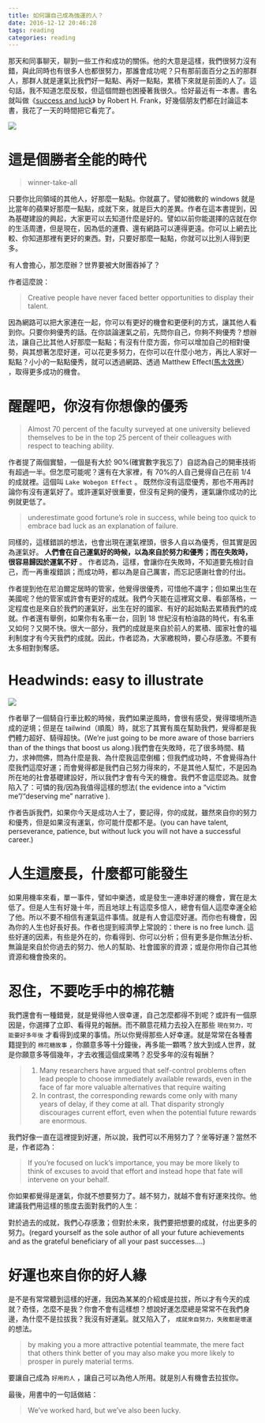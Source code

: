 ```yaml
---
title: 如何讓自己成為強運的人？
date: 2016-12-12 20:46:28
tags: reading
categories: reading
---
```

那天和同事聊天，聊到一些工作和成功的關係。他的大意是這樣，我們很努力沒有錯，與此同時也有很多人也都很努力，那誰會成功呢？只有那前面百分之五的那群人，那群人就是運氣比我們好一點點、再好一點點，累積下來就是前面的人了。這句話，我不知道怎麼反駁，但這個問題也困擾著我很久。恰好最近有一本書。書名就叫做《[success and luck](https://www.amazon.com/Success-Luck-Good-Fortune-Meritocracy/dp/0691167400)》 by Robert H. Frank，好幾個朋友們都在討論這本書，我花了一天的時間把它看完了。

![](https://scontent-tpe1-1.xx.fbcdn.net/v/t31.0-8/15440332_336652586720642_6341510000148900876_o.jpg?oh=a7589b85eb48156162901959d4563628&oe=58FB9D32)


這是個勝者全能的時代
====================
<!--more-->
> winner-take-all

只要你比同領域的其他人，好那麼一點點。你就贏了。譬如微軟的 windows 就是比當年的蘋果好那麼一點點，成就下來，就是巨大的差異。作者在這本書提到，因為基礎建設的興起，大家更可以去知道什麼是好的。譬如以前你能選擇的店就在你的生活周遭，但是現在，因為低的運費、還有網路可以連得更遠。你可以上網去比較、你知道那裡有更好的東西。對，只要好那麼一點點，你就可以比別人得到更多。

有人會擔心，那怎麼辦？世界要被大財團吞掉了？

作者這麼說：

> Creative people have never faced better opportunities to display their talent.

因為網路可以把大家連在一起，你可以有更好的機會和更便利的方式，讓其他人看到你。只要你夠優秀的話。在你談論運氣之前，先問你自己，你夠不夠優秀？想辦法，讓自己比其他人好那麼一點點；有沒有什麼方面，你可以增加自己的相對優勢，與其想著怎麼好運，可以花更多努力，在你可以在什麼小地方，再比人家好一點點？小小的一點點優秀，就可以透過網路、透過 Matthew Effect([馬太效應](https://zh.wikipedia.org/wiki/%E9%A9%AC%E5%A4%AA%E6%95%88%E5%BA%94)） ，取得更多成功的機會。

醒醒吧，你沒有你想像的優秀
==========================

> Almost 70 percent of the faculty surveyed at one university believed themselves to be in the top 25 percent of their colleagues with respect to teaching ability.

作者提了兩個實驗，一個是有大於 90%(確實數字我忘了）自認為自己的開車技術有超過一半。但怎麼可能呢？還有在大家裡，有 70%的人自己覺得自己在前 1/4 的成就裡。這個叫 `Lake Wobegon Effect` 。 既然你沒有這麼優秀，那也不用再討論你有沒有運氣好了。或許運氣好很重要，但沒有足夠的優秀，運氣讓你成功的比例就更低了。

> underestimate good fortune’s role in success, while being too quick to embrace bad luck as an explanation of failure.

同樣的，這樣錯誤的想法，也會出現在運氣裡頭，很多人自以為優秀，但其實是因為運氣好。 **人們會在自己運氣好的時候，以為來自於努力和優秀；而在失敗時，很容易歸因於運氣不好** 。 作者認為，這樣，會讓你在失敗時，不知道要先檢討自己，而一再重複錯誤；而成功時，都以為是自己厲害，而忘記感謝社會的付出。

作者提到他在尼泊爾定居時的管家，他覺得很優秀，可惜他不識字；但如果出生在美國呢？他的管家或許會有更好的成就。我們今天能在這裡寫文章、看部落格，一定程度也是來自於我們的運氣好，出生在好的國家、有好的起始點去累積我們的成就。作者還有舉例，如果你有名車一台，回到 18 世紀沒有柏油路的時代，有名車又如何？又開不快。很大一部分，我們的成就是來自於前人的累積、國家社會的福利制度才有今天我們的成就。因此，作者認為，大家繳稅時，要心存感激。不要有太多相對剝奪感。

Headwinds: easy to illustrate
=============================

![](https://dl.dropboxusercontent.com/u/22163115/pitures/headwinds.jpg)

作者舉了一個騎自行車比較的時候，我們如果逆風時，會很有感受，覺得環境所造成的逆境；但是在 tailwind（順風）時，就忘了其實有風在幫助我們，覺得都是我們體力超好、騎得超快。(We’re just going to be more aware of those barriers than of the things that boost us along.)我們會在失敗時，花了很多時間、精力，求神問佛，問為什麼是我、為什麼我這麼倒楣；但我們成功時，不會覺得為什麼我們這麼好運；而會覺得都是我們自己努力得來的，不是其他人幫忙，不是因為所在地的社會基礎建設好，所以我們才會有今天的機會。我們不會這麼認為。就會陷入了：可憐的我/因為我值得這樣的想法( the evidence into a “victim me”/“deserving me” narrative ).

作者告訴我們，如果你今天是成功人士了，要記得，你的成就，雖然來自你的努力和優秀，但是如果沒有運氣，你可能什麼都不是。(you can have talent, perseverance, patience, but without luck you will not have a successful career.)

人生這麼長，什麼都可能發生
==========================

如果用機率來看，單一事件，譬如中樂透，或是發生一連串好運的機會，實在是太低了。但是人生有好幾十年，而且地球上有這麼多憶人，總會有個人這麼幸運全給了他。所以不要不相信有運氣這件事情。就是有人會這麼好運。而你也有機會，因為你的人生也好長好長。作者也提到經濟學上常說的：there is no free lunch. 這些好運的因素，有些是外在的，你看得到、你可以分析；但有更多是你無法分析、無論是來自於你過去的努力、他人的幫助、社會國家的資源；或是你用你自己其他資源和機會換來的。

忍住，不要吃手中的棉花糖
========================

我們還會有一種錯覺，就是覺得他人很幸運，自己怎麼都得不到呢？或許有一個原因是，你選擇了立即、看得見的報酬。而不願意花精力去投入在那些 `現在努力，可能要好多年後` 才看得到成果的事情。所以你覺得那些人好幸運。就是常常在各種書籍提到的 `棉花糖故事` ，你願意多等十分鐘後，再多能一顆嗎？放大到成人世界，就是你願意多等個幾年，才去收獲這個成果嗎？忍受多年的沒有報酬？

> 1.  Many researchers have argued that self-control problems often lead people to choose immediately available rewards, even in the face of far more valuable alternatives that require waiting
> 2.  In contrast, the corresponding rewards come only with many years of delay, if they come at all. That disparity strongly discourages current effort, even when the potential future rewards are enormous.

我們好像一直在這裡提到好運，所以說，我們可以不用努力了？坐等好運？當然不是，作者認為：

> If you’re focused on luck’s importance, you may be more likely to think of excuses to avoid that effort and instead hope that fate will intervene on your behalf.

你如果都覺得是運氣，你就不想要努力了。越不努力，就越不會有好運來找你。他建議我們用這樣的態度去面對我們的人生：

對於過去的成就，我們心存感激；但對於未來，我們要把想要的成就，付出更多的努力。(regard yourself as the sole author of all your future achievements and as the grateful beneficiary of all your past successes….)

好運也來自你的好人緣
====================

是不是有常常聽到這樣的好運，我因為某某的介紹或是拉拔，所以才有今天的成就？奇怪，怎麼不是我？你會不會有這樣想？想說好運怎麼總是常常不在我們身邊，為什麼不是拉拔我？我沒有好運氣。就又陷入了， `成就來自努力，失敗都是壞運` 的想法。

> by making you a more attractive potential teammate, the mere fact that others think better of you may also make you more likely to prosper in purely material terms.

要讓自己成為 `好用的人` ，讓自己可以為他人所用。就是別人有機會去拉拔你。

最後，用書中的一句話做結：

> We’ve worked hard, but we’ve also been lucky.

